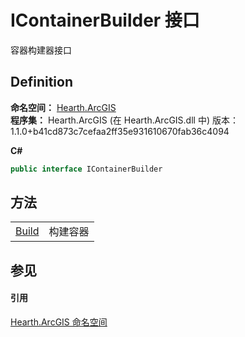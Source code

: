 # IContainerBuilder 接口


容器构建器接口



## Definition
**命名空间：** <a href="N_Hearth_ArcGIS">Hearth.ArcGIS</a>  
**程序集：** Hearth.ArcGIS (在 Hearth.ArcGIS.dll 中) 版本：1.1.0+b41cd873c7cefaa2ff35e931610670fab36c4094

**C#**
``` C#
public interface IContainerBuilder
```



## 方法
<table>
<tr>
<td><a href="M_Hearth_ArcGIS_IContainerBuilder_Build">Build</a></td>
<td>构建容器</td></tr>
</table>

## 参见


#### 引用
<a href="N_Hearth_ArcGIS">Hearth.ArcGIS 命名空间</a>  
